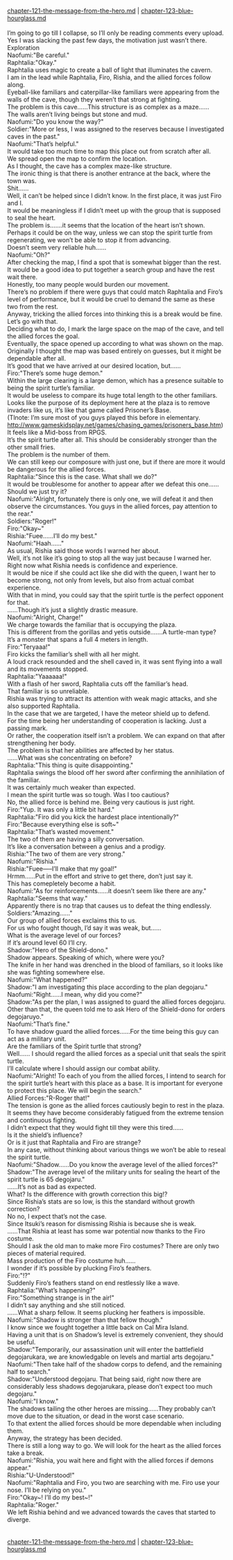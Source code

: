 [chapter-121-the-message-from-the-hero.md](./chapter-121-the-message-from-the-hero.md) | [chapter-123-blue-hourglass.md](./chapter-123-blue-hourglass.md) <br/>
<br/>
I’m going to go till I collapse, so I’ll only be reading comments every upload.<br/>
Yes I was slacking the past few days, the motivation just wasn’t there.<br/>
Exploration<br/>
Naofumi:"Be careful."<br/>
Raphtalia:"Okay."<br/>
Raphtalia uses magic to create a ball of light that illuminates the cavern.<br/>
I am in the lead while Raphtalia, Firo, Rishia, and the allied forces follow along.<br/>
Eyeball-like familiars and caterpillar-like familiars were appearing from the walls of the cave, though they weren’t that strong at fighting.<br/>
The problem is this cave……This structure is as complex as a maze……<br/>
The walls aren’t living beings but stone and mud.<br/>
Naofumi:"Do you know the way?"<br/>
Soldier:"More or less, I was assigned to the reserves because I investigated caves in the past."<br/>
Naofumi:"That’s helpful."<br/>
It would take too much time to map this place out from scratch after all.<br/>
We spread open the map to confirm the location.<br/>
As I thought, the cave has a complex maze-like structure.<br/>
The ironic thing is that there is another entrance at the back, where the town was.<br/>
Shit……<br/>
Well, it can’t be helped since I didn’t know. In the first place, it was just Firo and I.<br/>
It would be meaningless if I didn’t meet up with the group that is supposed to seal the heart.<br/>
The problem is…….it seems that the location of the heart isn’t shown.<br/>
Perhaps it could be on the way, unless we can stop the spirit turtle from regenerating, we won’t be able to stop it from advancing.<br/>
Doesn’t seem very reliable huh……<br/>
Naofumi:"Oh?"<br/>
After checking the map, I find a spot that is somewhat bigger than the rest. It would be a good idea to put together a search group and have the rest wait there.<br/>
Honestly, too many people would burden our movement.<br/>
There’s no problem if there were guys that could match Raphtalia and Firo’s level of performance, but it would be cruel to demand the same as these two from the rest.<br/>
Anyway, tricking the allied forces into thinking this is a break would be fine. Let’s go with that.<br/>
Deciding what to do, I mark the large space on the map of the cave, and tell the allied forces the goal.<br/>
Eventually, the space opened up according to what was shown on the map.<br/>
Originally I thought the map was based entirely on guesses, but it might be dependable after all.<br/>
It’s good that we have arrived at our desired location, but……<br/>
Firo:"There’s some huge demon."<br/>
Within the large clearing is a large demon, which has a presence suitable to being the spirit turtle’s familiar.<br/>
It would be useless to compare its huge total length to the other familiars.<br/>
Looks like the purpose of its deployment here at the plaza is to remove invaders like us, it’s like that game called Prisoner’s Base.<br/>
(Tlnote: I’m sure most of you guys played this before in elementary. http://www.gameskidsplay.net/games/chasing_games/prisoners_base.htm)<br/>
It feels like a Mid-boss from RPGS.<br/>
It’s the spirit turtle after all. This should be considerably stronger than the other small fries.<br/>
The problem is the number of them.<br/>
We can still keep our composure with just one, but if there are more it would be dangerous for the allied forces.<br/>
Raphtalia:"Since this is the case. What shall we do?"<br/>
It would be troublesome for another to appear after we defeat this one……Should we just try it?<br/>
Naofumi:"Alright, fortunately there is only one, we will defeat it and then observe the circumstances. You guys in the allied forces, pay attention to the rear."<br/>
Soldiers:"Roger!"<br/>
Firo:"Okay~"<br/>
Rishia:"Fuee……I’ll do my best."<br/>
Naofumi:"Haah……"<br/>
As usual, Rishia said those words I warned her about.<br/>
Well, it’s not like it’s going to stop all the way just because I warned her.<br/>
Right now what Rishia needs is confidence and experience.<br/>
It would be nice if she could act like she did with the queen, I want her to become strong, not only from levels, but also from actual combat experience.<br/>
With that in mind, you could say that the spirit turtle is the perfect opponent for that.<br/>
……Though it’s just a slightly drastic measure.<br/>
Naofumi:"Alright, Charge!"<br/>
We charge towards the familiar that is occupying the plaza.<br/>
This is different from the gorillas and yetis outside…….A turtle-man type? It’s a monster that spans a full 4 meters in length.<br/>
Firo:"Teryaaa!"<br/>
Firo kicks the familiar’s shell with all her might.<br/>
A loud crack resounded and the shell caved in, it was sent flying into a wall and its movements stopped.<br/>
Raphtalia:"Yaaaaaa!"<br/>
With a flash of her sword, Raphtalia cuts off the familiar’s head.<br/>
That familiar is so unreliable.<br/>
Rishia was trying to attract its attention with weak magic attacks, and she also supported Raphtalia.<br/>
In the case that we are targeted, I have the meteor shield up to defend.<br/>
For the time being her understanding of cooperation is lacking. Just a passing mark.<br/>
Or rather, the cooperation itself isn’t a problem. We can expand on that after strengthening her body.<br/>
The problem is that her abilities are affected by her status.<br/>
……What was she concentrating on before?<br/>
Raphtalia:"This thing is quite disappointing."<br/>
Raphtalia swings the blood off her sword after confirming the annihilation of the familiar.<br/>
It was certainly much weaker than expected.<br/>
I mean the spirit turtle was so tough. Was I too cautious?<br/>
No, the allied force is behind me. Being very cautious is just right.<br/>
Firo:"Yup. It was only a little bit hard."<br/>
Raphtalia:"Firo did you kick the hardest place intentionally?"<br/>
Firo:"Because everything else is soft~"<br/>
Raphtalia:"That’s wasted movement."<br/>
The two of them are having a silly conversation.<br/>
It’s like a conversation between a genius and a prodigy.<br/>
Rishia:"The two of them are very strong."<br/>
Naofumi:"Rishia."<br/>
Rishia:"Fuee—–I’ll make that my goal!"<br/>
Hrmm……Put in the effort and strive to get there, don’t just say it.<br/>
This has comepletely become a habit.<br/>
Naofumi:"As for reinforcements……it doesn’t seem like there are any."<br/>
Raphtalia:"Seems that way."<br/>
Apparently there is no trap that causes us to defeat the thing endlessly.<br/>
Soldiers:"Amazing……"<br/>
Our group of allied forces exclaims this to us.<br/>
For us who fought though, I’d say it was weak, but……<br/>
What is the average level of our forces?<br/>
If it’s around level 60 I’ll cry.<br/>
Shadow:"Hero of the Shield-dono."<br/>
Shadow appears. Speaking of which, where were you?<br/>
The knife in her hand was drenched in the blood of familiars, so it looks like she was fighting somewhere else.<br/>
Naofumi:"What happened?"<br/>
Shadow:"I am investigating this place according to the plan degojaru."<br/>
Naofumi:"Right……I mean, why did you come?"<br/>
Shadow:"As per the plan, I was assigned to guard the allied forces degojaru. Other than that, the queen told me to ask Hero of the Shield-dono for orders degojaruyo."<br/>
Naofumi:"That’s fine."<br/>
To have shadow guard the allied forces……For the time being this guy can act as a military unit.<br/>
Are the familiars of the Spirit turtle that strong?<br/>
Well…… I should regard the allied forces as a special unit that seals the spirit turtle.<br/>
I’ll calculate where I should assign our combat ability.<br/>
Naofumi:"Alright! To each of you from the allied forces, I intend to search for the spirit turtle’s heart with this place as a base. It is important for everyone to protect this place. We will begin the search."<br/>
Allied Forces:"R-Roger that!"<br/>
The tension is gone as the allied forces cautiously begin to rest in the plaza.<br/>
It seems they have become considerably fatigued from the extreme tension and continuous fighting.<br/>
I didn’t expect that they would fight till they were this tired……<br/>
Is it the shield’s influence?<br/>
Or is it just that Raphtalia and Firo are strange?<br/>
In any case, without thinking about various things we won’t be able to reseal the spirit turtle.<br/>
Naofumi:"Shadow……Do you know the average level of the allied forces?"<br/>
Shadow:"The average level of the military units for sealing the heart of the spirit turtle is 65 degojaru."<br/>
……It’s not as bad as expected.<br/>
What? Is the difference with growth correction this big!?<br/>
Since Rishia’s stats are so low, is this the standard without growth correction?<br/>
No no, I expect that’s not the case.<br/>
Since Itsuki’s reason for dismissing Rishia is because she is weak.<br/>
……That Rishia at least has some war potential now thanks to the Firo costume.<br/>
Should I ask the old man to make more Firo costumes? There are only two pieces of material required.<br/>
Mass production of the Firo costume huh……<br/>
I wonder if it’s possible by plucking Firo’s feathers.<br/>
Firo:"!?"<br/>
Suddenly Firo’s feathers stand on end restlessly like a wave.<br/>
Raphtalia:"What’s happening?"<br/>
Firo:"Something strange is in the air!"<br/>
I didn’t say anything and she still noticed.<br/>
……What a sharp fellow. It seems plucking her feathers is impossible.<br/>
Naofumi:"Shadow is stronger than that fellow though."<br/>
I know since we fought together a little back on Cal Mira Island.<br/>
Having a unit that is on Shadow’s level is extremely convenient, they should be useful.<br/>
Shadow:"Temporarily, our assassination unit will enter the battlefield degojarukara, we are knowledgable on levels and martial arts degojaru."<br/>
Naofumi:"Then take half of the shadow corps to defend, and the remaining half to search."<br/>
Shadow:"Understood degojaru. That being said, right now there are considerably less shadows degojarukara, please don’t expect too much degojaru."<br/>
Naofumi:"I know."<br/>
The shadows tailing the other heroes are missing……They probably can’t move due to the situation, or dead in the worst case scenario.<br/>
To that extent the allied forces should be more dependable when including them.<br/>
Anyway, the strategy has been decided.<br/>
There is still a long way to go. We will look for the heart as the allied forces take a break.<br/>
Naofumi:"Rishia, you wait here and fight with the allied forces if demons appear."<br/>
Rishia:"U-Understood!"<br/>
Naofumi:"Raphtalia and Firo, you two are searching with me. Firo use your nose. I’ll be relying on you."<br/>
Firo:"Okay~! I’ll do my best~!"<br/>
Raphtalia:"Roger."<br/>
We left Rishia behind and we advanced towards the caves that started to diverge.<br/>
<br/>
<br/>
[chapter-121-the-message-from-the-hero.md](./chapter-121-the-message-from-the-hero.md) | [chapter-123-blue-hourglass.md](./chapter-123-blue-hourglass.md) <br/>
